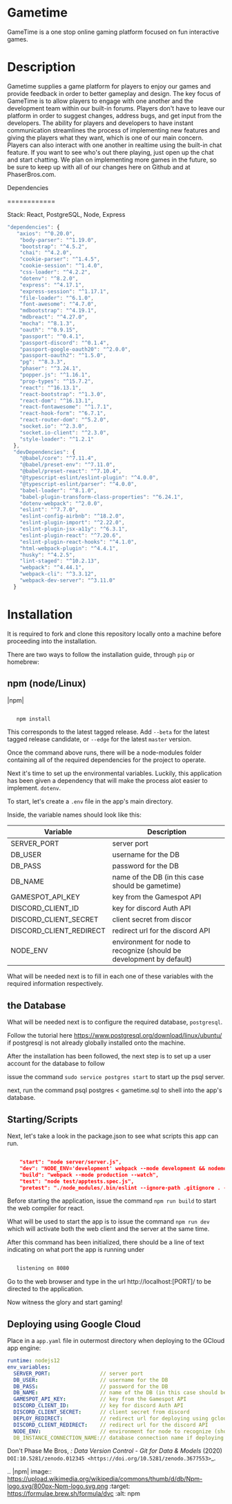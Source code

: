 Gametime
============

GameTime is a one stop online gaming platform focused on fun interactive games.

Description
============

Gametime supplies a game platform for players to enjoy our games and provide feedback in order to better gameplay and design. The key focus of GameTime is to allow players to engage with one another and the development team within our built-in forums. Players don't have to leave our platform in order to suggest changes, address bugs, and get input from the developers. The ability for players and developers to have instant communication streamlines the process of implementing new features and giving the players what they want, which is one of our main concern. Players can also interact with one another in realtime using the built-in chat feature. If you want to see who's out there playing, just open up the chat and start chatting. We plan on implementing more games in the future, so be sure to keep up with all of our changes here on Github and at PhaserBros.com.


Dependencies

============

Stack: React, PostgreSQL, Node, Express

```javascript
"dependencies": {
   "axios": "^0.20.0",
    "body-parser": "^1.19.0",
    "bootstrap": "^4.5.2",
    "chai": "^4.2.0",
    "cookie-parser": "^1.4.5",
    "cookie-session": "^1.4.0",
    "css-loader": "^4.2.2",
    "dotenv": "^8.2.0",
    "express": "^4.17.1",
    "express-session": "^1.17.1",
    "file-loader": "^6.1.0",
    "font-awesome": "^4.7.0",
    "mdbootstrap": "^4.19.1",
    "mdbreact": "^4.27.0",
    "mocha": "^8.1.3",
    "oauth": "^0.9.15",
    "passport": "^0.4.1",
    "passport-discord": "^0.1.4",
    "passport-google-oauth20": "^2.0.0",
    "passport-oauth2": "^1.5.0",
    "pg": "^8.3.3",
    "phaser": "^3.24.1",
    "popper.js": "^1.16.1",
    "prop-types": "^15.7.2",
    "react": "^16.13.1",
    "react-bootstrap": "^1.3.0",
    "react-dom": "^16.13.1",
    "react-fontawesome": "^1.7.1",
    "react-hook-form": "^6.7.1",
    "react-router-dom": "^5.2.0",
    "socket.io": "^2.3.0",
    "socket.io-client": "^2.3.0",
    "style-loader": "^1.2.1"
  },
  "devDependencies": {
    "@babel/core": "^7.11.4",
    "@babel/preset-env": "^7.11.0",
    "@babel/preset-react": "^7.10.4",
    "@typescript-eslint/eslint-plugin": "^4.0.0",
    "@typescript-eslint/parser": "^4.0.0",
    "babel-loader": "^8.1.0",
    "babel-plugin-transform-class-properties": "^6.24.1",
    "dotenv-webpack": "^2.0.0",
    "eslint": "^7.7.0",
    "eslint-config-airbnb": "^18.2.0",
    "eslint-plugin-import": "^2.22.0",
    "eslint-plugin-jsx-a11y": "^6.3.1",
    "eslint-plugin-react": "^7.20.6",
    "eslint-plugin-react-hooks": "^4.1.0",
    "html-webpack-plugin": "^4.4.1",
    "husky": "^4.2.5",
    "lint-staged": "^10.2.13",
    "webpack": "^4.44.1",
    "webpack-cli": "^3.3.12",
    "webpack-dev-server": "^3.11.0"
  }
```


Installation
============

It is required to fork and clone this repository locally onto a machine before proceeding into the installation.

There are two ways to follow the installation guide, through ``pip`` or homebrew:

npm (node/Linux)
----------------------

|npm|

```bash

   npm install
```
This corresponds to the latest tagged release.
Add ``--beta`` for the latest tagged release candidate,
or ``--edge`` for the latest ``master`` version.

Once the command above runs, there will be a node-modules folder containing all of the required dependencies for the project to operate.

Next it's time to set up the environmental variables. Luckily, this application has been given a dependency that will make the process alot
easier to implement. ``dotenv``. 

To start, let's create a ``.env`` file in the app's main directory.

Inside, the variable names should look like this:


Variable | Description
------------ | -------------
  SERVER_PORT| server port
  DB_USER| username for the DB
  DB_PASS| password for the DB
  DB_NAME| name of the DB (in this case should be gametime)
  GAMESPOT_API_KEY| key from the Gamespot API
  DISCORD_CLIENT_ID| key for discord Auth API
  DISCORD_CLIENT_SECRET| client secret from discor
  DISCORD_CLIENT_REDIRECT| redirect url for the discord API
  NODE_ENV| environment for node to recognize (should be development by default)
  
What will be needed next is to fill in each one of these variables with the required information respectively.



the Database
----------------------

What will be needed next is to configure the required database, ``postgresql``.

Follow the tutorial here https://www.postgresql.org/download/linux/ubuntu/ if postgresql is not
already globally installed onto the machine.

After the installation has been followed, the next step is to set up a user account for the database to follow

issue the command ``sudo service postgres start`` to start up the psql server.

next, run the command psql postgres < gametime.sql to shell into the app's database.




Starting/Scripts
----------------------

Next, let's take a look in the package.json to see what scripts this app can run.

```json

    "start": "node server/server.js",
    "dev": "NODE_ENV='development' webpack --mode development && nodemon server/server.js",
    "build": "webpack --mode production --watch",
    "test": "node test/apptests.spec.js",
    "pretest": "./node_modules/.bin/eslint --ignore-path .gitignore . --fix"
```    
Before starting the application, issue the command ``npm run build`` to start the web compiler for react.

What will be used to start the app is to issue the command ``npm run dev`` which will activate both the web client and the server at the same time.

After this command has been initialized, there should be a line of text indicating on what port the app is running under

```bash

   listening on 8080
```
Go to the web browser and type in the url http://localhost:[PORT]/ to be directed to the application.

Now witness the glory and start gaming!

Deploying using Google Cloud
------------------------------------

Place in a ``app.yaml`` file in outermost directory when deploying to the GCloud app engine:

```yaml
runtime: nodejs12
env_variables:
  SERVER_PORT:                // server port
  DB_USER:                    // username for the DB
  DB_PASS:                    // password for the DB
  DB_NAME:                    // name of the DB (in this case should be gametime)
  GAMESPOT_API_KEY:           // key from the Gamespot API
  DISCORD_CLIENT_ID:          // key for discord Auth API
  DISCORD_CLIENT_SECRET:      // client secret from discord
  DEPLOY_REDIRECT:            // redirect url for deploying using gcloud
  DISCORD_CLIENT_REDIRECT:    // redirect url for the discord API
  NODE_ENV:                   // environment for node to recognize (should be development by default)
  DB_INSTANCE_CONNECTION_NAME:// database connection name if deploying using gcloud
```

Don't Phase Me Bros, *: Data Version Control - Git for Data & Models* (2020)
`DOI:10.5281/zenodo.012345 <https://doi.org/10.5281/zenodo.3677553>`_.

.. |npm| image:: https://upload.wikimedia.org/wikipedia/commons/thumb/d/db/Npm-logo.svg/800px-Npm-logo.svg.png
   :target: https://formulae.brew.sh/formula/dvc
   :alt: npm
 
